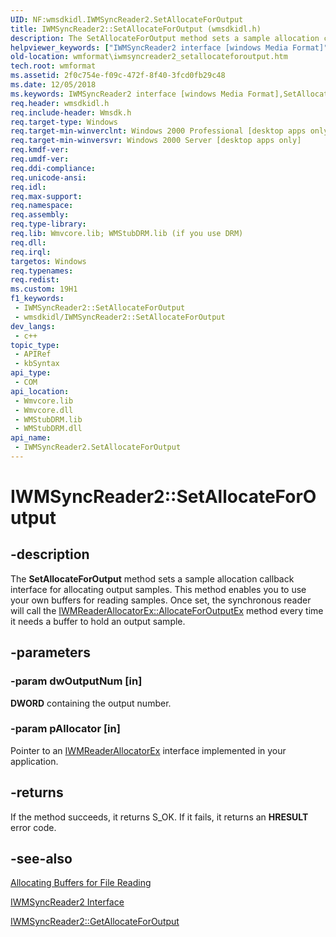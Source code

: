 ```yaml
---
UID: NF:wmsdkidl.IWMSyncReader2.SetAllocateForOutput
title: IWMSyncReader2::SetAllocateForOutput (wmsdkidl.h)
description: The SetAllocateForOutput method sets a sample allocation callback interface for allocating output samples.
helpviewer_keywords: ["IWMSyncReader2 interface [windows Media Format]","SetAllocateForOutput method","IWMSyncReader2.SetAllocateForOutput","IWMSyncReader2::SetAllocateForOutput","IWMSyncReader2SetAllocateForOutput","SetAllocateForOutput","SetAllocateForOutput method [windows Media Format]","SetAllocateForOutput method [windows Media Format]","IWMSyncReader2 interface","wmformat.iwmsyncreader2_setallocateforoutput","wmsdkidl/IWMSyncReader2::SetAllocateForOutput"]
old-location: wmformat\iwmsyncreader2_setallocateforoutput.htm
tech.root: wmformat
ms.assetid: 2f0c754e-f09c-472f-8f40-3fcd0fb29c48
ms.date: 12/05/2018
ms.keywords: IWMSyncReader2 interface [windows Media Format],SetAllocateForOutput method, IWMSyncReader2.SetAllocateForOutput, IWMSyncReader2::SetAllocateForOutput, IWMSyncReader2SetAllocateForOutput, SetAllocateForOutput, SetAllocateForOutput method [windows Media Format], SetAllocateForOutput method [windows Media Format],IWMSyncReader2 interface, wmformat.iwmsyncreader2_setallocateforoutput, wmsdkidl/IWMSyncReader2::SetAllocateForOutput
req.header: wmsdkidl.h
req.include-header: Wmsdk.h
req.target-type: Windows
req.target-min-winverclnt: Windows 2000 Professional [desktop apps only],Windows Media Format 9 Series SDK, or later versions of the SDK
req.target-min-winversvr: Windows 2000 Server [desktop apps only]
req.kmdf-ver: 
req.umdf-ver: 
req.ddi-compliance: 
req.unicode-ansi: 
req.idl: 
req.max-support: 
req.namespace: 
req.assembly: 
req.type-library: 
req.lib: Wmvcore.lib; WMStubDRM.lib (if you use DRM)
req.dll: 
req.irql: 
targetos: Windows
req.typenames: 
req.redist: 
ms.custom: 19H1
f1_keywords:
 - IWMSyncReader2::SetAllocateForOutput
 - wmsdkidl/IWMSyncReader2::SetAllocateForOutput
dev_langs:
 - c++
topic_type:
 - APIRef
 - kbSyntax
api_type:
 - COM
api_location:
 - Wmvcore.lib
 - Wmvcore.dll
 - WMStubDRM.lib
 - WMStubDRM.dll
api_name:
 - IWMSyncReader2.SetAllocateForOutput
---
```


# IWMSyncReader2::SetAllocateForOutput


## -description

The <b>SetAllocateForOutput</b> method sets a sample allocation callback interface for allocating output samples. This method enables you to use your own buffers for reading samples. Once set, the synchronous reader will call the <a href="https://docs.microsoft.com/windows/desktop/api/wmsdkidl/nf-wmsdkidl-iwmreaderallocatorex-allocateforoutputex">IWMReaderAllocatorEx::AllocateForOutputEx</a> method every time it needs a buffer to hold an output sample.

## -parameters

### -param dwOutputNum [in]

<b>DWORD</b> containing the output number.

### -param pAllocator [in]

Pointer to an <a href="https://docs.microsoft.com/windows/desktop/api/wmsdkidl/nn-wmsdkidl-iwmreaderallocatorex">IWMReaderAllocatorEx</a> interface implemented in your application.

## -returns

If the method succeeds, it returns S_OK. If it fails, it returns an <b>HRESULT</b> error code.

## -see-also

<a href="https://docs.microsoft.com/windows/desktop/wmformat/allocating-buffers-for-file-reading">Allocating Buffers for File Reading</a>



<a href="https://docs.microsoft.com/windows/desktop/api/wmsdkidl/nn-wmsdkidl-iwmsyncreader2">IWMSyncReader2 Interface</a>



<a href="https://docs.microsoft.com/windows/desktop/api/wmsdkidl/nf-wmsdkidl-iwmsyncreader2-getallocateforoutput">IWMSyncReader2::GetAllocateForOutput</a>

